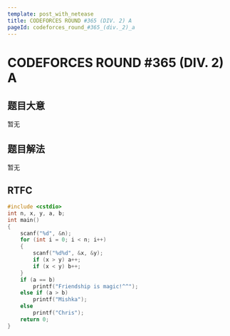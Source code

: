 ```yaml
---
template: post_with_netease
title: CODEFORCES ROUND #365 (DIV. 2) A
pageId: codeforces_round_#365_(div._2)_a
---
```


# CODEFORCES ROUND #365 (DIV. 2) A
<span id="poem"></span><script>$(function(){$.ajax('/api/poem?rnd='+Date.now()+Math.random()).done(function(data){$('#poem').text(data);});});</script>
## 题目大意
暂无

## 题目解法
暂无

## RTFC

```cpp
#include <cstdio>
int n, x, y, a, b;
int main()
{
    scanf("%d", &n);
    for (int i = 0; i < n; i++)
    {
        scanf("%d%d", &x, &y);
        if (x > y) a++;
        if (x < y) b++;
    }
    if (a == b)
        printf("Friendship is magic!^^");
    else if (a > b)
        printf("Mishka");
    else
        printf("Chris");
    return 0;
}
```
<div id="__comment"></div>
